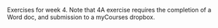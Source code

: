 Exercises for week 4. Note that 4A exercise requires the completion of a Word doc, and submission to a myCourses dropbox.
